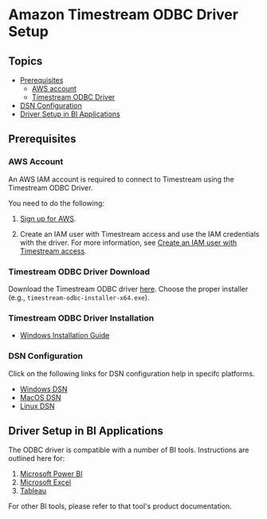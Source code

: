 # Amazon Timestream ODBC Driver Setup

## Topics
- [Prerequisites](#prerequisites)
    - [AWS account](#aws-account)
    - [Timestream ODBC Driver](#timestream-odbc-driver)
- [DSN Configuration](#dsn-configuration)
- [Driver Setup in BI Applications](#driver-setup-in-bi-applications)
    
## Prerequisites

### AWS Account
An AWS IAM account is required to connect to Timestream using the Timestream ODBC Driver. 

You need to do the following:

1. [Sign up for AWS](https://docs.aws.amazon.com/timestream/latest/developerguide/accessing.html#SettingUp.Q.SignUpForAWS).

2. Create an IAM user with Timestream access and use the IAM credentials with the driver. For more information, see [Create an IAM user with Timestream access](https://docs.aws.amazon.com/timestream/latest/developerguide/accessing.html#getting-started.prereqs.iam-user).

### Timestream ODBC Driver Download
Download the Timestream ODBC driver [here](https://github.com/aws/amazon-timestream-odbc-driver/releases). Choose the proper installer
(e.g., `timestream-odbc-installer-x64.exe`). 

### Timestream ODBC Driver Installation
- [Windows Installation Guide](windows-installation-guide.md)

### DSN Configuration
Click on the following links for DSN configuration help in specifc platforms.

- [Windows DSN](windows-dsn-configuration.md)
- [MacOS DSN](macOS-dsn-configuration.md)
- [Linux DSN](linux-dsn-configuration.md)

## Driver Setup in BI Applications
The ODBC driver is compatible with a number of BI tools. Instructions are outlined here for:
1. [Microsoft Power BI](microsoft-power-bi.md)
2. [Microsoft Excel](microsoft-excel.md)
2. [Tableau](tableau.md)

For other BI tools, please refer to that tool's product documentation.
